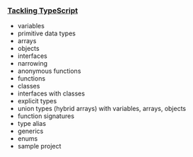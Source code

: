 ### [Tackling TypeScript](https://exploringjs.com/tackling-ts/toc.html)

- variables
- primitive data types
- arrays
- objects
- interfaces
- narrowing
- anonymous functions
- functions
- classes
- interfaces with classes
- explicit types
- union types (hybrid arrays) with variables, arrays, objects
- function signatures
- type alias
- generics
- enums
- sample project
